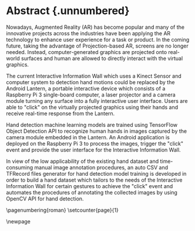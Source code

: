 # Abstract {.unnumbered}

<!-- This is the abstract -->

Nowadays, Augmented Reality (AR) has become popular and many of the innovative projects across the industries have been applying the AR technology to enhance user experience for a task or product. In the coming future, taking the advantage of Projection-based AR, screens are no longer needed. Instead, computer-generated graphics are projected onto real-world surfaces and human are allowed to directly interact with the virtual graphics.

The current Interactive Information Wall which uses a Kinect Sensor and computer system to detection hand motions could be replaced by the Android Lantern, a portable interactive device which consists of a Raspberry Pi 3 single-board computer, a laser projector and a camera module turning any surface into a fully interactive user interface. Users are able to "click" on the virtually projected graphics using their hands and receive real-time response from the Lantern.

Hand detection machine learning models are trained using TensorFlow Object Detection API to recognize human hands in images captured by the camera module embedded in the Lantern. An Android application is deployed on the Raspberry Pi 3 to process the images, trigger the "click" event and provide the user interface for the Interactive Information Wall.

In view of the low applicability of the existing hand dataset and time-consuming manual image annotation procedures, an auto CSV and TFRecord files generator for hand detection model training is developed in order to build a hand dataset which tailors to the needs of the Interactive Information Wall for certain gestures to achieve the "click" event and automates the procedures of annotating the collected images by using OpenCV API for hand detection.

\pagenumbering{roman}
\setcounter{page}{1}

\newpage
